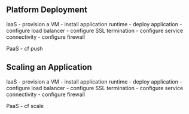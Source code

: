 ## Platform Deployment
IaaS
	- provision a VM
	- install application runtime
	- deploy application
	- configure load balancer
	- configure SSL termination
	- configure service connectivity
	- configure firewall

PaaS
	- cf push



## Scaling an Application
IaaS
	- provision a VM
	- install application runtime
	- deploy application
	- configure load balancer
	- configure SSL termination
	- configure service connectivity
	- configure firewall

PaaS
	- cf scale



